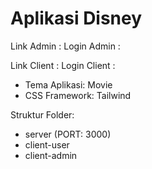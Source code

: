 # Aplikasi Disney
Link Admin : 
Login Admin : 

Link Client : 
Login Client : 

- Tema Aplikasi: Movie
- CSS Framework: Tailwind

Struktur Folder:

- server (PORT: 3000)
- client-user
- client-admin

